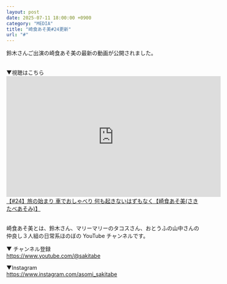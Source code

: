 ```yaml
---
layout: post
date: 2025-07-11 18:00:00 +0900
category: "MEDIA"
title: "崎食あそ美#24更新"
url: "#"
---
```


鈴木さんご出演の崎食あそ美の最新の動画が公開されました。

<br>
▼視聴はこちら

<iframe width="560" height="315" src="https://www.youtube.com/embed/cAMGybp_UWU?si=Tf3btOlL16lchC1q" title="YouTube video player" frameborder="0" allow="accelerometer; autoplay; clipboard-write; encrypted-media; gyroscope; picture-in-picture; web-share" referrerpolicy="strict-origin-when-cross-origin" allowfullscreen></iframe>
<a href="https://youtu.be/cAMGybp_UWU?feature=shared" target="_blank">【#24】旅の始まり 車でおしゃべり 何も起きないはずもなく【崎食あそ美(さきたべあそみ)】</a>

<br>
<br>

崎食あそ美とは、鈴木さん、マリーマリーのタコスさん、おとうふの山中さんの仲良し３人組の日常系ほのぼの YouTube チャンネルです。

▼ チャンネル登録<br><https://www.youtube.com/@sakitabe>

▼Instagram<br><https://www.instagram.com/asomi_sakitabe>
